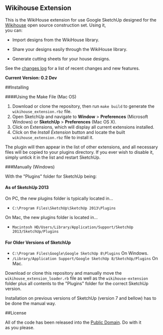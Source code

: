 ## Wikihouse Extension

This is the WikiHouse extension for use Google SketchUp designed for the [Wikihouse](http://www.wikihouse.cc/) open source construction set. Using it,  
you can:

* Import designs from the WikiHouse library.

* Share your designs easily through the WikiHouse library.

* Generate cutting sheets for your house designs.

See the [changes log](changes.md) for a list of recent changes and new features. 

**Current Version: 0.2 Dev** 

##Installing

####Using the Make File (Mac OS)
  
1.  Download or clone the repository, then run `make build` to generate the `wikihouse_extension.rbz` file.
2.  Open SketchUp and navigate to **Window** > **Preferences** (Microsoft Windows) or **SketchUp** > **Preferences** (Mac OS X).
3.  Click on Extensions, which will display all current extensions installed. 
4.  Click on the *Install Extension* button and locate the built `wikihouse_extension.rbz` file to install it.

The plugin will then appear in the list of other extensions, and all necessary files will be copied to your plugins directory. If you ever wish to disable it, simply untick it in the list and restart SketchUp. 

###Manually (Windows)

With the "Plugins" folder for SketchUp being:

#### As of SketchUp 2013

On PC, the new plugins folder is typically located in...
* `C:\Program Files\SketchUp\SketchUp 2013\Plugins`

On Mac, the new plugins folder is located in...
* `Macintosh HD/Users/Library/Application/Support/SketchUp 2013/SketchUp/Plugins`

#### For Older Versions of SketchUp 

*  `C:\Program Files\Google\Google SketchUp 8\Plugins` On Windows.
*  `/Library/Application Support/Google SketchUp 8/SketchUp/Plugins` On Mac.

Download or clone this repository and manually move the `wikihouse_extension_loader.rb` file
as well as the `wikihouse-extension` folder plus all contents to the "Plugins" folder for the correct SketchUp version.

Installation on previous versions of SketchUp (version 7 and bellow) has to be done the manual way. 

##License

All of the code has been released into the [Public Domain]. Do with it  
as you please.

[Public Domain]: https://github.com/tav/wikihouse-plugin/raw/master/UNLICENSE
